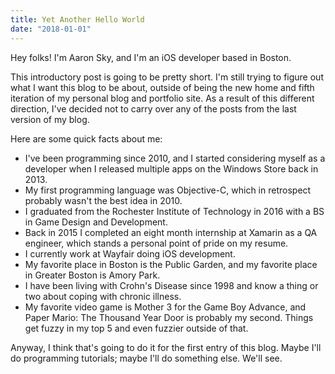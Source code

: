 ```yaml
---
title: Yet Another Hello World
date: "2018-01-01"
---
```


Hey folks! I'm Aaron Sky, and I'm an iOS developer based in Boston.

This introductory post is going to be pretty short. I'm still trying to figure out what I want this blog to be about, outside of being the new home and fifth iteration of my personal blog and portfolio site. As a result of this different direction, I've decided not to carry over any of the posts from the last version of my blog.

Here are some quick facts about me: 

* I've been programming since 2010, and I started considering myself as a developer when I released multiple apps on the Windows Store back in 2013. 
* My first programming language was Objective-C, which in retrospect probably wasn't the best idea in 2010. 
* I graduated from the Rochester Institute of Technology in 2016 with a BS in Game Design and Development. 
* Back in 2015 I completed an eight month internship at Xamarin as a QA engineer, which stands a personal point of pride on my resume. 
* I currently work at Wayfair doing iOS development. 
* My favorite place in Boston is the Public Garden, and my favorite place in Greater Boston is Amory Park. 
* I have been living with Crohn's Disease since 1998 and know a thing or two about coping with chronic illness. 
* My favorite video game is Mother 3 for the Game Boy Advance, and Paper Mario: The Thousand Year Door is probably my second. Things get fuzzy in my top 5 and even fuzzier outside of that.  

Anyway, I think that's going to do it for the first entry of this blog. Maybe I'll do programming tutorials; maybe I'll do something else. We'll see. 
